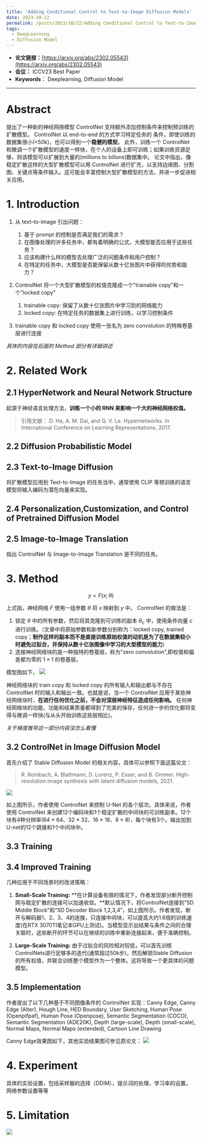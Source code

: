 ```yaml
---
title: 'Adding Conditional Control to Text-to-Image Diffusion Models'
date: 2023-10-22
permalink: /posts/2023/10/22/Adding Conditional Control to Text-to-Image Diffusion Models/
tags:
  - DeepLearning
  - Diffusion Model
---
```


- **论文链接：**[https://arxiv.org/abs/2302.05543](https://arxiv.org/abs/2302.05543)
- **会议：** ICCV23 Best Paper
- **Keywords**： Deeplearning, Diffusion Model

---

# Abstract

提出了一种新的神经网络模型 ControlNet 支持额外添加控制条件来控制预训练的扩散模型。
ControlNet 以 end-to-end 的方式学习特定任务的
条件，即使训练的数据集很小(<50k)，也可以得到一个**稳健的模型**。
此外，训练一个 ControlNet 和微调一个扩散模型的速度一样快，在个人的设备上即可训练；如果训练资源足够，则该模型可以扩展到大量的(millions to billons)数据集中。
论文中指出，像稳定扩散这样的大型扩散模型可以用 ControlNet 进行扩充，以支持边缘图、分割图、关键点等条件输入。这可能会丰富控制大型扩散模型的方法，并进一步促进相关应用。

# 1. Introduction

1. 从 text-to-image 引出问题：

   1. 基于 prompt 的控制是否满足我们的需求？
   2. 在图像处理的许多任务中，都有着明确的公式，大模型能否应用于这些任务？
   3. 应该构建什么样的模型去处理广泛的问题条件和用户控制？
   4. 在特定的任务中，大模型是否能保留从数十亿张图片中获得的优势和能力？

2. ControlNet 将一个大型扩散模型的权值克隆成一个"trainable copy"和一个"locked copy"
   1. trainable copy: 保留了从数十亿张图片中学习到的网络能力
   2. locked copy: 在特定任务的数据集上进行训练，以学习控制条件

3. trainable copy 和 locked copy 使用一张名为 zero convolution 的特殊卷基层进行连接

*具体的内容在后面的 Method 部分有详细讲述*

# 2. Related Work

## 2.1 HyperNetwork and Neural Network Structure

起源于神经语言处理方法，**训练一个小的 RNN 来影响一个大的神经网络权值。**
> 引用文献：
> D. Ha, A. M. Dai, and Q. V. Le. Hypernetworks. In International Conference on Learning Representations, 2017.

## 2.2 Diffusion Probabilistic Model

## 2.3 Text-to-Image Diffusion

将扩散模型应用到 Text-to-Image 的任务当中，通常使用 CLIP 等预训练的语言模型将输入编码为潜在向量来实现。

## 2.4 Personalization,Customization, and Control of Pretrained Diffusion Model

## 2.5 Image-to-Image Translation

指出 ControlNet 与 Image-to-Image Translation 是不同的任务。

# 3. Method

$$y = F(x;\theta)$$


上式指，神经网络 $F$ 使用一组参数 $\theta$ 将 $x$ 映射到 $y$ 中。
ControlNet 的做法是：

1. 锁定 $\theta$ 中的所有参数，然后将其克隆到可训练的副本 $\theta_c$ 中，使用条件向量 $c$ 进行训练。（文章中将原始参数和新参数分别称为：locked copy, trained copy；**制作这样的副本而不是直接训练原始权值的动机是为了在数据集较小时避免过拟合，并保持从数十亿张图像中学习的大型模型的能力**）
2. 连接神经网络块的是一种独特的卷基层，称为"zero convolution",即权值和偏差都为零的 $1\times1$ 的卷基层。

模型图如下，
<img src="/images/blog/Adding-Conditional-Control-to-Text-to-Text-Diffusion-Models/截屏2023-10-22 21.56.50.png">

神经网络块的 train copy 和 locked copy 的所有输入和输出都与不存在 ControlNet 时的输入和输出一致。也就是说，当一个 ControlNet 应用于某些神经网络块时，**在进行任何优化之前，不会对深层神经特征造成任何影响。** 任何神经网络块的功能、功能和结果质量都得到了完美的保存，任何进一步的优化都将变得与微调一样快(与从头开始训练这些层相比)。

*关于梯度推导这一部分内容没怎么看懂*

## 3.2 ControlNet in Image Diffusion Model

首先介绍了 Stable Diffusion Model 的相关内容，具体可以参照下面这篇论文：
> R. Rombach, A. Blattmann, D. Lorenz, P. Esser, and B. Ommer. High-resolution image synthesis
with latent diffusion models, 2021.

<img src="/images/blog/Adding-Conditional-Control-to-Text-to-Text-Diffusion-Models/截屏2023-10-22 22.21.36.png">

如上图所示，作者使用 ControlNet 来控制 U-Net 的各个层次。具体来说，作者使用 ControlNet 来创建12个编码块和1个稳定扩散的中间块的可训练副本。12个块有4种分辨率(64 × 64、32 × 32、16 × 16、8 × 8)，每个块有3个。输出加到U-net的12个跳接和1个中间块中。

## 3.3 Training

## 3.4 Improved Training

几种应用于不同场景时的改进策略：

1. **Small-Scale Training:** **在计算设备有限的情况下，作者发现部分断开控制网与稳定扩散的连接可以加速收敛。**默认情况下，将ControlNet连接到“SD Middle Block”和“SD Decoder Block 1,2,3,4”，如上图所示。作者发现，断开与解码器1、2、3、4的连接，只连接中间块，可以提高大约1.6倍的训练速度(在RTX 3070TI笔记本GPU上测试)。当模型显示出结果与条件之间的合理关联时，这些断开的环节可以在继续的训练中重新连接起来，便于准确控制。

2. **Large-Scale Training:** 由于过拟合的风险相对较低，可以首先训练ControlNets进行足够多的迭代(通常超过50k步)，然后解锁Stable Diffusion的所有权值，并联合训练整个模型作为一个整体。这将导致一个更具体的问题模型。

## 3.5 Implementation

作者提出了以下几种基于不同图像条件的 ControlNet 实现：Canny Edge, Canny Edge (Alter), Hough Line, HED Boundary, User Sketching, Human Pose (Openpifpaf), Human Pose (Openpose), Semantic Segmentation (COCO), Semantic Segmentation (ADE20K), Depth (large-scale), Depth (small-scale), Normal Maps, Normal Maps (extended), Cartoon Line Drawing


Canny Edge效果图如下，其他实验结果图可参见原论文：
<img src="/images/blog/Adding-Conditional-Control-to-Text-to-Text-Diffusion-Models/screenshot-20231023-103811.png">

# 4. Experiment

具体的实验设置，包括采样器的选择（DDIM），提示词的处理，学习率的设置，网络参数设置等等

# 5. Limitation

<img src="/images/blog/Adding-Conditional-Control-to-Text-to-Text-Diffusion-Models/screenshot-20231023-105556.png">
